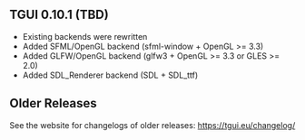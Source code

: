 TGUI 0.10.1  (TBD)
------------------

- Existing backends were rewritten
- Added SFML/OpenGL backend (sfml-window + OpenGL >= 3.3)
- Added GLFW/OpenGL backend (glfw3 + OpenGL >= 3.3 or GLES >= 2.0)
- Added SDL\_Renderer backend (SDL + SDL_ttf)


Older Releases
--------------

See the website for changelogs of older releases: https://tgui.eu/changelog/

